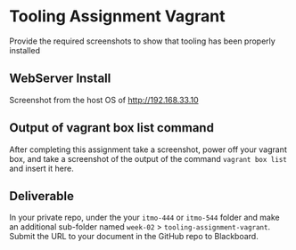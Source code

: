 # Tooling Assignment Vagrant

Provide the required screenshots to show that tooling has been properly installed

## WebServer Install

Screenshot from the host OS of http://192.168.33.10

## Output of vagrant box list command

After completing this assignment take a screenshot, power off your vagrant box, and take a screenshot of the output of the command ```vagrant box list``` and insert it here.

## Deliverable

In your private repo, under the your `itmo-444` or `itmo-544` folder and make an additional sub-folder named `week-02` > `tooling-assignment-vagrant`.  Submit the URL to your document in the GitHub repo to Blackboard.
